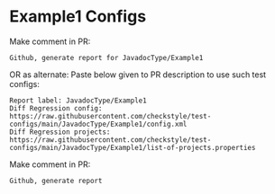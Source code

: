 # Example1 Configs
Make comment in PR:
```
Github, generate report for JavadocType/Example1
```
OR as alternate:
Paste below given to PR description to use such test configs:
```
Report label: JavadocType/Example1
Diff Regression config: https://raw.githubusercontent.com/checkstyle/test-configs/main/JavadocType/Example1/config.xml
Diff Regression projects: https://raw.githubusercontent.com/checkstyle/test-configs/main/JavadocType/Example1/list-of-projects.properties
```
Make comment in PR:
```
Github, generate report
```

